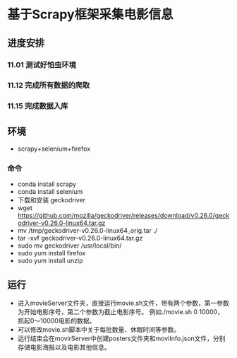 # 基于Scrapy框架采集电影信息

## 进度安排
### 11.01 测试好怕虫环境
### 11.12 完成所有数据的爬取
### 11.15 完成数据入库


## 环境
- scrapy+selenium+firefox

### 命令
- conda install scrapy
- conda install selenium
- 下载和安装 geckodriver
- wget https://github.com/mozilla/geckodriver/releases/download/v0.26.0/geckodriver-v0.26.0-linux64.tar.gz
- mv /tmp/geckodriver-v0.26.0-linux64_orig.tar ./
- tar -xvf geckodriver-v0.26.0-linux64.tar.gz 
- sudo mv geckodriver /usr/local/bin/
- sudo yum install firefox
- sudo yum install unzip

## 运行
- 进入movieServer文件夹，直接运行movie.sh文件，带有两个参数，第一参数为开始电影序号，第二个参数为截止电影序号。
例如./movie.sh 0 10000，抓起0～10000电影的数据。
- 可以修改movie.sh脚本中关于每批数量、休眠时间等参数。
- 运行结束会在movirServer中创建posters文件夹和moviInfo.json文件，分别存储电影海报以及电影其他信息。
